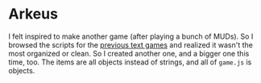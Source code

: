 # Arkeus


I felt inspired to make another game (after playing a bunch of MUDs). So I browsed the scripts for the [previous text games](https://github.com/PixelXII/games/tree/master/text) and realized it wasn't the most organized or clean. So I created another one, and a bigger one this time, too. The items are all objects instead of strings, and all of ```game.js``` is objects.
